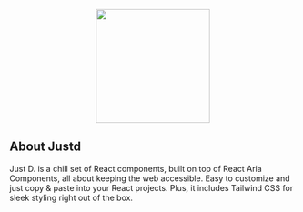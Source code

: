 <p align="center"><a href="https://getjustd.com" target="_blank"><img src="https://raw.githubusercontent.com/justdlabs/.github/4ab9480d0f66004fe7e27a0941e18e2aeaf6617d/profile/logo.svg" width="200"></a></p>

## About Justd 

Just D. is a chill set of React components, built on top of React Aria Components, all about keeping the web accessible. Easy to customize and just copy & paste into your React projects. Plus, it includes Tailwind CSS for sleek styling right out of the box. 
